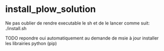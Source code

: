 # install_plow_solution
Ne pas oublier de rendre executable le sh et de le lancer comme suit: ./install.sh

TODO
repondre oui automatiquement au demande de msie à jour
installer les librairies python (pip)
